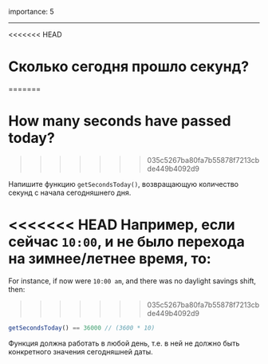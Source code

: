 importance: 5

---

<<<<<<< HEAD
# Сколько сегодня прошло секунд?
=======
# How many seconds have passed today?
>>>>>>> 035c5267ba80fa7b55878f7213cbde449b4092d9

Напишите функцию `getSecondsToday()`, возвращающую количество секунд с начала сегодняшнего дня.

<<<<<<< HEAD
Например, если сейчас `10:00`, и не было перехода на зимнее/летнее время, то:
=======
For instance, if now were `10:00 am`, and there was no daylight savings shift, then:
>>>>>>> 035c5267ba80fa7b55878f7213cbde449b4092d9

```js
getSecondsToday() == 36000 // (3600 * 10)
```

Функция должна работать в любой день, т.е. в ней не должно быть конкретного значения сегодняшней даты.
